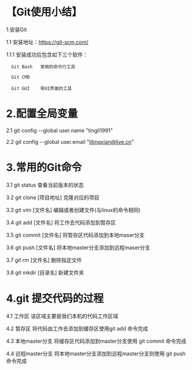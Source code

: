 # 【Git使用小结】

1.安装Git

1.1 安装地址：https://git-scm.com/

1.1.1 安装成功后包含如下三个软件：

      Git Bash   常用的命令行工具
      
      Git CMD
      
      Git GUI    带UI界面的工具

# 2.配置全局变量

2.1 git config --global user.name "tingli1991"

2.2 git config --global user.email "litingxian@live.cn"


# 3.常用的Git命令

3.1 git status              查看当前版本的状态

3.2 git clone [项目地址]    克隆对应的项目

3.3 git vim [文件名]        编辑或者创建文件(与linux的命令相同)

3.4 git add [文件名]        将工作去代码添加到暂存区

3.5 git commit [文件名]     将暂存区代码添加到本地maser分支

3.6 git push [文件名]       将本地master分支添加到远程maser分支

3.7 git rm [文件名]         删除指定文件

3.8 git mkdir [目录名]      新建文件夹


# 4.git 提交代码的过程

4.1 工作区             该区域主要是我们本机的代码工作区域

4.2 暂存区             将代码由工作去添加到缓存区使用git add 命令完成

4.3 本地master分支     将缓存区代码添加到master分支使用 git commit 命令完成

4.4 远程master分支     将本地master分支添加到远程master分支则使用 git push 命令完成

